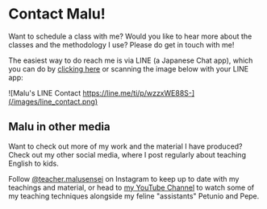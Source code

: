# Contact Malu!

Want to schedule a class with me? Would you like to hear more about the classes and the methodology I use? Please do get in touch with me!

The easiest way to do reach me is via LINE (a Japanese Chat app), which you can do by [clicking here](https://line.me/ti/p/wzzxWE88S-) or scanning the image below with your LINE app:

![Malu's LINE Contact https://line.me/ti/p/wzzxWE88S-](/images/line_contact.png)

## Malu in other media

Want to check out more of my work and the material I have produced? Check out my other social media, where I post regularly about teaching English to kids.

Follow [@teacher.malusensei](https://instagram.com/malusensei.englishteacher) on Instagram to keep up to date with my teachings and material, or head to [my YouTube Channel](https://www.youtube.com/channel/UC_gaGWZJ1ta8zOcA4s_Didw) to watch some of my teaching techniques alongside my feline "assistants" Petunio and Pepe.
